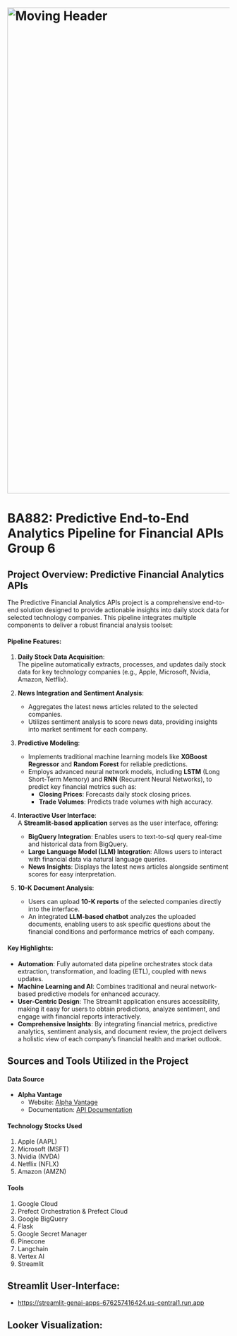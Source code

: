 # <img src = "https://sigmoid-image.s3.amazonaws.com/wp-content/uploads/2022/02/22112809/Build-a-Winning-Data-Pipeline-Architecture-on-the-Cloud-for-CPG-1.gif" alt = "Moving Header" width="1100px">

# BA882: Predictive End-to-End Analytics Pipeline for Financial APIs Group 6
## Project Overview: Predictive Financial Analytics APIs

The Predictive Financial Analytics APIs project is a comprehensive end-to-end solution designed to provide actionable insights into daily stock data for selected technology companies. This pipeline integrates multiple components to deliver a robust financial analysis toolset:

#### **Pipeline Features**:
1. **Daily Stock Data Acquisition**:  
   The pipeline automatically extracts, processes, and updates daily stock data for key technology companies (e.g., Apple, Microsoft, Nvidia, Amazon, Netflix). 

2. **News Integration and Sentiment Analysis**:  
   - Aggregates the latest news articles related to the selected companies.
   - Utilizes sentiment analysis to score news data, providing insights into market sentiment for each company.

3. **Predictive Modeling**:  
   - Implements traditional machine learning models like **XGBoost Regressor** and **Random Forest** for reliable predictions.
   - Employs advanced neural network models, including **LSTM** (Long Short-Term Memory) and **RNN** (Recurrent Neural Networks), to predict key financial metrics such as:
     - **Closing Prices**: Forecasts daily stock closing prices.
     - **Trade Volumes**: Predicts trade volumes with high accuracy.

4. **Interactive User Interface**:  
   A **Streamlit-based application** serves as the user interface, offering:
   - **BigQuery Integration**: Enables users to text-to-sql query real-time and historical data from BigQuery.
   - **Large Language Model (LLM) Integration**: Allows users to interact with financial data via natural language queries.
   - **News Insights**: Displays the latest news articles alongside sentiment scores for easy interpretation.

5. **10-K Document Analysis**:  
   - Users can upload **10-K reports** of the selected companies directly into the interface.
   - An integrated **LLM-based chatbot** analyzes the uploaded documents, enabling users to ask specific questions about the financial conditions and performance metrics of each company.

#### **Key Highlights**:
- **Automation**: Fully automated data pipeline orchestrates stock data extraction, transformation, and loading (ETL), coupled with news updates.
- **Machine Learning and AI**: Combines traditional and neural network-based predictive models for enhanced accuracy.
- **User-Centric Design**: The Streamlit application ensures accessibility, making it easy for users to obtain predictions, analyze sentiment, and engage with financial reports interactively.
- **Comprehensive Insights**: By integrating financial metrics, predictive analytics, sentiment analysis, and document review, the project delivers a holistic view of each company’s financial health and market outlook.

## **Sources and Tools Utilized in the Project**

#### **Data Source**  
- **Alpha Vantage**  
  - Website: [Alpha Vantage](https://www.alphavantage.co/#page-top)  
  - Documentation: [API Documentation](https://www.alphavantage.co/documentation/)  

#### **Technology Stocks Used**  
1. Apple (AAPL)  
2. Microsoft (MSFT)  
3. Nvidia (NVDA)  
4. Netflix (NFLX)  
5. Amazon (AMZN)  

#### **Tools**  
1. Google Cloud  
2. Prefect Orchestration & Prefect Cloud  
3. Google BigQuery  
4. Flask  
5. Google Secret Manager  
6. Pinecone  
7. Langchain  
8. Vertex AI  
9. Streamlit

## Streamlit User-Interface: 
   - https://streamlit-genai-apps-676257416424.us-central1.run.app

## Looker Visualization: 


